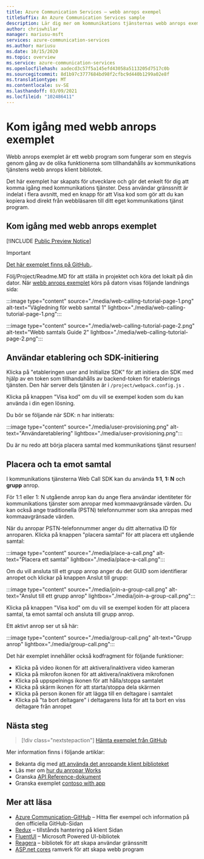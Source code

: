 ```yaml
---
title: Azure Communication Services – webb anrops exempel
titleSuffix: An Azure Communication Services sample
description: Lär dig mer om kommunikations tjänsternas webb anrops exempel
author: chriswhilar
manager: mariusu-msft
services: azure-communication-services
ms.author: mariusu
ms.date: 10/15/2020
ms.topic: overview
ms.service: azure-communication-services
ms.openlocfilehash: aadecd3c57f5a145efd43058a5113205d7517c0b
ms.sourcegitcommit: 8d1b97c3777684bd98f2cfbc9d440b1299a02e8f
ms.translationtype: MT
ms.contentlocale: sv-SE
ms.lasthandoff: 03/09/2021
ms.locfileid: "102486411"
---
```

# <a name="get-started-with-the-web-calling-sample"></a>Kom igång med webb anrops exemplet

Webb anrops exemplet är ett webb program som fungerar som en stegvis genom gång av de olika funktionerna som tillhandahålls av kommunikations tjänstens webb anrops klient bibliotek.

Det här exemplet har skapats för utvecklare och gör det enkelt för dig att komma igång med kommunikations tjänster. Dess användar gränssnitt är indelat i flera avsnitt, med en knapp för att Visa kod som gör att du kan kopiera kod direkt från webbläsaren till ditt eget kommunikations tjänst program.

## <a name="get-started-with-the-web-calling-sample"></a>Kom igång med webb anrops exemplet

[!INCLUDE [Public Preview Notice](../includes/public-preview-include.md)]


> [!IMPORTANT]
> [Det här exemplet finns på GitHub.](https://github.com/Azure-Samples/communication-services-web-calling-tutorial/).

Följ/Project/Readme.MD för att ställa in projektet och köra det lokalt på din dator.
När [webb anrops exemplet](https://github.com/Azure-Samples/communication-services-web-calling-tutorial) körs på datorn visas följande landnings sida:

:::image type="content" source="./media/web-calling-tutorial-page-1.png" alt-text="Vägledning för webb samtal 1" lightbox="./media/web-calling-tutorial-page-1.png":::

:::image type="content" source="./media/web-calling-tutorial-page-2.png" alt-text="Webb samtals Guide 2" lightbox="./media/web-calling-tutorial-page-2.png":::

## <a name="user-provisioning-and-sdk-initialization"></a>Användar etablering och SDK-initiering

Klicka på "etableringen user and Initialize SDK" för att initiera din SDK med hjälp av en token som tillhandahålls av backend-token för etablerings tjänsten. Den här server dels tjänsten är i `/project/webpack.config.js` .

Klicka på knappen "Visa kod" om du vill se exempel koden som du kan använda i din egen lösning.

Du bör se följande när SDK: n har initierats:

:::image type="content" source="./media/user-provisioning.png" alt-text="Användaretablering" lightbox="./media/user-provisioning.png":::

Du är nu redo att börja placera samtal med kommunikations tjänst resursen!

## <a name="placing-and-receiving-calls"></a>Placera och ta emot samtal

I kommunikations tjänsterna Web Call SDK kan du använda **1:1**, **1: N** och **grupp** anrop.

För 1:1 eller 1: N utgående anrop kan du ange flera användar identiteter för kommunikations tjänster som anropar med kommaavgränsade värden. Du kan också ange traditionella (PSTN) telefonnummer som ska anropas med kommaavgränsade värden.

När du anropar PSTN-telefonnummer anger du ditt alternativa ID för anroparen. Klicka på knappen "placera samtal" för att placera ett utgående samtal:

:::image type="content" source="./media/place-a-call.png" alt-text="Placera ett samtal" lightbox="./media/place-a-call.png":::

Om du vill ansluta till ett grupp anrop anger du det GUID som identifierar anropet och klickar på knappen Anslut till grupp:

:::image type="content" source="./media/join-a-group-call.png" alt-text="Anslut till ett grupp anrop" lightbox="./media/join-a-group-call.png":::

Klicka på knappen "Visa kod" om du vill se exempel koden för att placera samtal, ta emot samtal och ansluta till grupp anrop.

Ett aktivt anrop ser ut så här:

:::image type="content" source="./media/group-call.png" alt-text="Grupp anrop" lightbox="./media/group-call.png":::

Det här exemplet innehåller också kodfragment för följande funktioner:

  - Klicka på video ikonen för att aktivera/inaktivera video kameran
  - Klicka på mikrofon ikonen för att aktivera/inaktivera mikrofonen
  - Klicka på uppspelnings ikonen för att hålla/stoppa samtalet
  - Klicka på skärm ikonen för att starta/stoppa dela skärmen
  - Klicka på person ikonen för att lägga till en deltagare i samtalet
  - Klicka på "ta bort deltagare" i deltagarens lista för att ta bort en viss deltagare från anropet


## <a name="next-steps"></a>Nästa steg

>[!div class="nextstepaction"]
>[Hämta exemplet från GitHub](https://github.com/Azure-Samples/communication-services-web-calling-tutorial/)

Mer information finns i följande artiklar:

- Bekanta dig med [att använda det anropande klient biblioteket](../quickstarts/voice-video-calling/calling-client-samples.md)
- Läs mer om [hur du anropar Works](../concepts/voice-video-calling/about-call-types.md)
- Granska [API Reference-dokument](/javascript/api/azure-communication-services/@azure/communication-calling/?view=azure-communication-services-js)
- Granska exemplet [contoso with app](https://github.com/Azure-Samples/communication-services-contoso-med-app)

## <a name="additional-reading"></a>Mer att läsa

- [Azure Communication-GitHub](https://github.com/Azure/communication) – Hitta fler exempel och information på den officiella GitHub-Sidan
- [Redux](https://redux.js.org/) – tillstånds hantering på klient Sidan
- [FluentUI](https://aka.ms/fluent-ui) – Microsoft Powered UI-bibliotek
- [Reagera](https://reactjs.org/) – bibliotek för att skapa användar gränssnitt
- [ASP.net cores](/aspnet/core/introduction-to-aspnet-core?preserve-view=true&view=aspnetcore-3.1) ramverk för att skapa webb program
